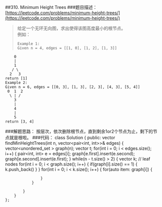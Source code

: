 ##310. Minimum Height Trees
###题目描述：[https://leetcode.com/problems/minimum-height-trees/](https://leetcode.com/problems/minimum-height-trees/)
> 给定一个无环无向图，求出使得该图高度最小的根节点。    
> 例如：
> 
>     Example 1:
>     Given n = 4, edges = [[1, 0], [1, 2], [1, 3]]
        0
        |
        1
       / \
      2   3
    return [1]
    Example 2:
    Given n = 6, edges = [[0, 3], [1, 3], [2, 3], [4, 3], [5, 4]]
     0  1  2
      \ | /
        3
        |
        4
        |
        5
    return [3, 4]

###解题思路：
按层次，依次删除根节点，直到剩余1or2个节点为止，剩下的节点就是根啦。
###代码：
	class Solution {
	public:
	    vector<int> findMinHeightTrees(int n, vector<pair<int, int>>& edges) {
	        vector<unordered_set<int> > graph(n);
	        vector<int> t;
	        for(int i = 0; i < edges.size(); i++) {
	            pair<int, int> e = edges[i];
	            graph[e.first].insert(e.second);
	            graph[e.second].insert(e.first);
	        }
	        while(n - t.size() > 2) {
	            vector<int> k; // leaf nodes
	            for(int i = 0; i < graph.size(); i++) {
	                if(graph[i].size() == 1) {
	                    k.push_back()
	                }
	            } 
	            for(int i = 0; i < k.size(); i++) {
	                for(auto item: graph[i]) {
	                    
	                }
	            }
	            
	        }
	    }
	};